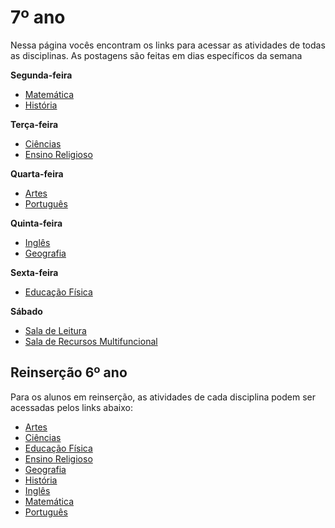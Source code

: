 # 7º ano
Nessa página vocês encontram os links para acessar as atividades de todas as disciplinas. As postagens são feitas em dias específicos da semana

**Segunda-feira**

- [Matemática](https://padlet.com/mkmdeoliveira/u235qg2c11gdqk66)
- [História](https://padlet.com/daianycrdemedeiros/oc0xhemqy9a15lkl)

**Terça-feira**

- [Ciências](https://padlet.com/fredericohorie/bjwr00kzhcsew307)
- [Ensino Religioso]()

**Quarta-feira**

- [Artes](https://padlet.com/edbergon/qzdhzaau29t7zb8)
- [Português](https://padlet.com/fredericohorie/zopskyd1jgmi032v)

**Quinta-feira**

- [Inglês]()
- [Geografia](https://padlet.com/HudsonEmanoel/7anogeo)

**Sexta-feira**

- [Educação Física]()

**Sábado**

- [Sala de Leitura]()
- [Sala  de Recursos Multifuncional](https://padlet.com/fredericohorie/swxwpjj8uu9nzgyz)

## Reinserção 6º ano

Para os alunos em reinserção, as atividades de cada disciplina podem ser acessadas pelos links abaixo:

- [Artes]()
- [Ciências]()
- [Educação Física]()
- [Ensino Religioso]()
- [Geografia]()
- [História]()
- [Inglês]()
- [Matemática]()
- [Português]()

